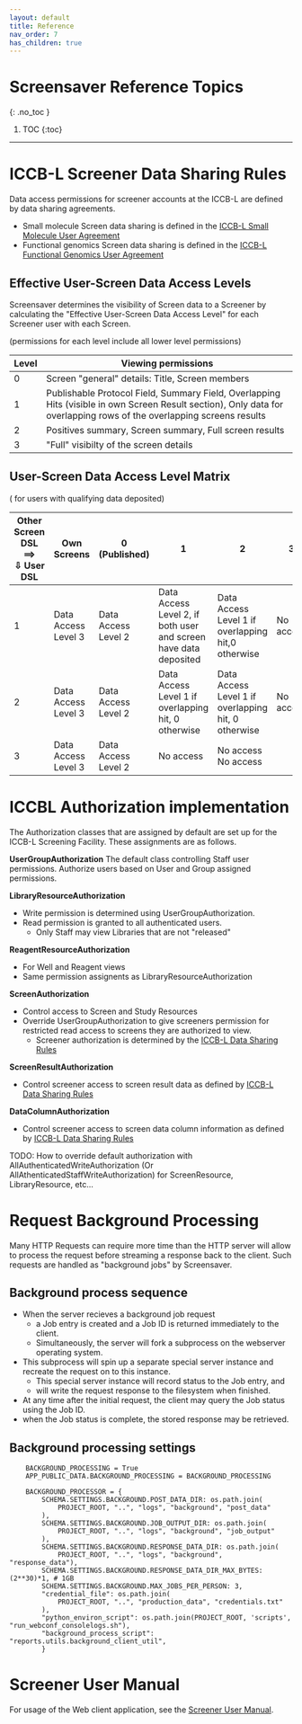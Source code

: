 ```yaml
---
layout: default
title: Reference
nav_order: 7
has_children: true
---
```

# Screensaver Reference Topics
{: .no_toc }

1. TOC
{:toc}
---


# ICCB-L Screener Data Sharing Rules

Data access permissions for screener accounts at the ICCB-L are defined by data sharing agreements. 

* Small molecule Screen data sharing is defined in the [ICCB-L Small Molecule User Agreement](https://iccb.med.harvard.edu/files/iccb/files/iccbl_sm_user_agreement_sept2017.pdf)
* Functional genomics Screen data sharing is defined in the [ICCB-L Functional Genomics User Agreement](https://iccb.med.harvard.edu/files/iccb/files/iccbl_functionalgenomics_ua_may2020.pdf)


## Effective User-Screen Data Access Levels

Screensaver determines the visibility of Screen data to a Screener by calculating the "Effective User-Screen Data Access Level" for each Screener user with each Screen.

(permissions for each level include all lower level permissions)

Level | Viewing permissions
--- | --- 
0 | Screen "general" details: Title, Screen members
1 | Publishable Protocol Field, Summary Field, Overlapping Hits (visible in own Screen Result section), Only data for overlapping rows of the overlapping screens results
2 | Positives summary, Screen summary, Full screen results
3 | "Full" visibilty of the screen details

## User-Screen Data Access Level Matrix
( for users with qualifying data deposited)

Other Screen DSL ==><br>**⇩** User DSL | Own Screens | 0 (Published) | 1 | 2 | 3 
---| ---| --- | --- | --- | --- 
1 | Data Access Level 3 | Data Access Level 2 | Data Access Level 2, if both user and screen have data deposited | Data Access Level 1 if overlapping hit,0 otherwise | No access
2 | Data Access Level 3 | Data Access Level 2 | Data Access Level 1 if overlapping hit, 0 otherwise | Data Access Level 1 if overlapping hit, 0 otherwise | No access
3 | Data Access Level 3 | Data Access Level 2 | No access | No access No access




# ICCBL Authorization implementation

The Authorization classes that are assigned by default are set up for the ICCB-L Screening Facility. These assignments are as follows.

**UserGroupAuthorization**
The default class controlling Staff user permissions. Authorize users based on User and Group assigned permissions.

**LibraryResourceAuthorization**
* Write permission is determined using UserGroupAuthorization.
* Read permission is granted to all authenticated users.
  * Only Staff may view Libraries that are not "released"

**ReagentResourceAuthorization**
* For Well and Reagent views
* Same permission assignents as LibraryResourceAuthorization

**ScreenAuthorization**
* Control access to Screen and Study Resources
* Override UserGroupAuthorization to give screeners permission for restricted read access to screens they are authorized to view.
  * Screener authorization is determined by the [ICCB-L Data Sharing Rules](#iccb-l-screener-data-sharing-rules)

**ScreenResultAuthorization**
* Control screener access to screen result data as defined by [ICCB-L Data Sharing Rules](#iccb-l-screener-data-sharing-rules)

**DataColumnAuthorization**
* Control screener access to screen data column information as defined by [ICCB-L Data Sharing Rules](#iccb-l-screener-data-sharing-rules)

TODO: How to override default authorization with AllAuthenticatedWriteAuthorization (Or AllAthenticatedStaffWriteAuthorization) for ScreenResource, LibraryResource, etc...


# Request Background Processing

Many HTTP Requests can require more time than the HTTP server will allow to process the request before streaming a response back to the client. Such requests are handled as "background jobs" by Screensaver. 

## Background process sequence
* When the server recieves a background job request
  * a Job entry is created and a Job ID is returned immediately to the client. 
  * Simultaneously, the server will fork a subprocess on the webserver operating system. 
* This subprocess will spin up a separate special server instance and recreate the request on to this instance. 
  * This special server instance will record status to the Job entry, and 
  * will write the request response to the filesystem when finished. 
* At any time after the initial request, the client may query the Job status using the Job ID.
* when the Job status is complete, the stored response may be retrieved.

## Background processing settings

```
    BACKGROUND_PROCESSING = True
    APP_PUBLIC_DATA.BACKGROUND_PROCESSING = BACKGROUND_PROCESSING

    BACKGROUND_PROCESSOR = {
        SCHEMA.SETTINGS.BACKGROUND.POST_DATA_DIR: os.path.join(
            PROJECT_ROOT, "..", "logs", "background", "post_data"
        ),
        SCHEMA.SETTINGS.BACKGROUND.JOB_OUTPUT_DIR: os.path.join(
            PROJECT_ROOT, "..", "logs", "background", "job_output"
        ),
        SCHEMA.SETTINGS.BACKGROUND.RESPONSE_DATA_DIR: os.path.join(
            PROJECT_ROOT, "..", "logs", "background", "response_data"),
        SCHEMA.SETTINGS.BACKGROUND.RESPONSE_DATA_DIR_MAX_BYTES: (2**30)*1, # 1GB
        SCHEMA.SETTINGS.BACKGROUND.MAX_JOBS_PER_PERSON: 3,
        "credential_file": os.path.join(
            PROJECT_ROOT, "..", "production_data", "credentials.txt"
        ),
        "python_environ_script": os.path.join(PROJECT_ROOT, 'scripts', "run_webconf_consolelogs.sh"),
        "background_process_script": "reports.utils.background_client_util",
        }
```


# Screener User Manual

For usage of the Web client application, see the [Screener User Manual](https://iccb.med.harvard.edu/files/iccb/files/ss2_usermanual_12042018.pdf).

